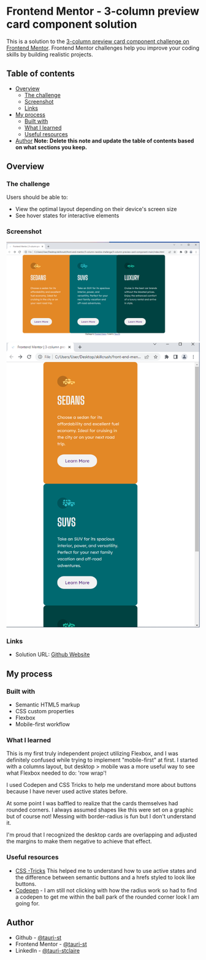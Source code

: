 # Frontend Mentor - 3-column preview card component solution

This is a solution to the [3-column preview card component challenge on Frontend Mentor](https://www.frontendmentor.io/challenges/3column-preview-card-component-pH92eAR2-). Frontend Mentor challenges help you improve your coding skills by building realistic projects. 

## Table of contents

- [Overview](#overview)
  - [The challenge](#the-challenge)
  - [Screenshot](#screenshot)
  - [Links](#links)
- [My process](#my-process)
  - [Built with](#built-with)
  - [What I learned](#what-i-learned)
  - [Useful resources](#useful-resources)
- [Author](#author)
**Note: Delete this note and update the table of contents based on what sections you keep.**

## Overview

### The challenge

Users should be able to:

- View the optimal layout depending on their device's screen size
- See hover states for interactive elements

### Screenshot

![Desktop Styles](/final-build/3card-newbie-desktop.png)
![Mobile Styles](/final-build/3card-newbie-mobile.png)

### Links

- Solution URL: [Github Website](https://tauri-st.github.io/-3-column-preview-card-component-main/)

## My process

### Built with

- Semantic HTML5 markup
- CSS custom properties
- Flexbox
- Mobile-first workflow

### What I learned

This is my first truly independent project utilizing Flexbox, and I was definitely confused while trying to implement "mobile-first" at first. I started with a columns layout, but desktop > mobile was a more useful way to see what Flexbox needed to do: 'row wrap'!

I used Codepen and CSS Tricks to help me understand more about buttons because I have never used active states before.

At some point I was baffled to realize that the cards themselves had rounded corners. I always assumed shapes like this were set on a graphic but of course not! Messing with border-radius is fun but I don't understand it.

I'm proud that I recognized the desktop cards are overlapping and adjusted the margins to make them negative to achieve that effect.

### Useful resources

- [CSS -Tricks](https://css-tricks.com/a-complete-guide-to-links-and-buttons/-) This helped me to understand how to use active states and the difference between semantic buttons and a hrefs styled to look like buttons.
- [Codepen](https://codepen.io/pouretrebelle/pen/npomqM) - I am still not clicking with how the radius work so had to find a codepen to get me within the ball park of the rounded corner look I am going for.

## Author

- Github - [@tauri-st](https://github.com/tauri-st)
- Frontend Mentor - [@tauri-st](https://www.frontendmentor.io/profile/tauri-st)
- LinkedIn - [@tauri-stclaire](https://www.linkedin.com/in/tauri-stclaire/)